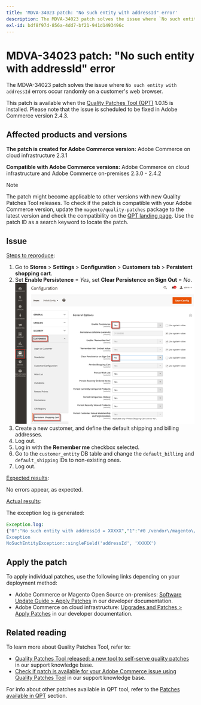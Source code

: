 ```yaml
---
title: 'MDVA-34023 patch: "No such entity with addressId" error'
description: The MDVA-34023 patch solves the issue where `No such entity with addressId` errors occur randomly on a customer's web browser.
exl-id: bdf8f97d-856a-4dd7-bf21-941d1493496c
---
```

# MDVA-34023 patch: "No such entity with addressId" error

The MDVA-34023 patch solves the issue where `No such entity with addressId` errors occur randomly on a customer's web browser.

This patch is available when the [Quality Patches Tool (QPT)](/help/announcements/adobe-commerce-announcements/magento-quality-patches-released-new-tool-to-self-serve-quality-patches.md) 1.0.15 is installed. Please note that the issue is scheduled to be fixed in Adobe Commerce version 2.4.3.

## Affected products and versions

 **The patch is created for Adobe Commerce version:** Adobe Commerce on cloud infrastructure 2.3.1

 **Compatible with Adobe Commerce versions:** Adobe Commerce on cloud infrastructure and Adobe Commerce on-premises 2.3.0 - 2.4.2

>[!NOTE]
>
>The patch might become applicable to other versions with new Quality Patches Tool releases. To check if the patch is compatible with your Adobe Commerce version, update the `magento/quality-patches` package to the latest version and check the compatibility on the [QPT landing page](https://devdocs.magento.com/quality-patches/tool.html#patch-grid). Use the patch ID as a search keyword to locate the patch.

## Issue

<u>Steps to reproduce</u>:

1. Go to **Stores** > **Settings** > **Configuration** > **Customers tab** > **Persistent shopping cart**.
1. Set **Enable Persistence** = *Yes*, set **Clear Persistence on Sign Out** = *No*.    ![persistent_shopping_cart_magento_2.4.1.png](/help/support-tools/patches-available-in-qpt-tool/assets/persistent_shopping_cart_magento_2.4.1.png)
1. Create a new customer, and define the default shipping and billing addresses.
1. Log out.
1. Log in with the **Remember me** checkbox selected.
1. Go to the `customer_entity` DB table and change the `default_billing` and `default_shipping` IDs to non-existing ones.
1. Log out.

<u>Expected results</u>:

No errors appear, as expected.

<u>Actual results</u>:

The exception log is generated:

```php
Exception.log:
{"0":"No such entity with addressId = XXXXX","1":"#0 /vendor\/magento\/module-customer\/Model\/AddressRegistry.php(49): Magento\\Framework
Exception
NoSuchEntityException::singleField('addressId', 'XXXXX')
```

## Apply the patch

To apply individual patches, use the following links depending on your deployment method:

* Adobe Commerce or Magento Open Source on-premises: [Software Update Guide > Apply Patches](https://devdocs.magento.com/guides/v2.4/comp-mgr/patching/mqp.html) in our developer documentation.
* Adobe Commerce on cloud infrastructure: [Upgrades and Patches > Apply Patches](https://devdocs.magento.com/cloud/project/project-patch.html) in our developer documentation.

## Related reading

To learn more about Quality Patches Tool, refer to:

* [Quality Patches Tool released: a new tool to self-serve quality patches](/help/announcements/adobe-commerce-announcements/magento-quality-patches-released-new-tool-to-self-serve-quality-patches.md) in our support knowledge base.
* [Check if patch is available for your Adobe Commerce issue using Quality Patches Tool](/help/support-tools/patches-available-in-qpt-tool/check-patch-for-magento-issue-with-magento-quality-patches.md) in our support knowledge base.

For info about other patches available in QPT tool, refer to the [Patches available in QPT](https://support.magento.com/hc/en-us/sections/360010506631-Patches-available-in-QPT-tool-) section.
